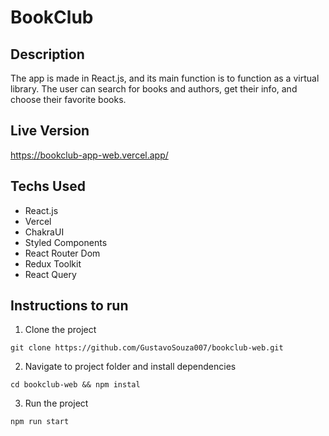 # BookClub

## Description

The app is made in React.js, and its main function is to function as a virtual library.
The user can search for books and authors, get their info, and choose their favorite books.

## Live Version

<https://bookclub-app-web.vercel.app/>

## Techs Used

- React.js
- Vercel
- ChakraUI
- Styled Components
- React Router Dom
- Redux Toolkit
- React Query

## Instructions to run

1. Clone the project

```
git clone https://github.com/GustavoSouza007/bookclub-web.git
```

2. Navigate to project folder and install dependencies

```
cd bookclub-web && npm instal
```

3. Run the project

```
npm run start
```
